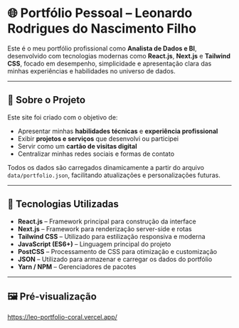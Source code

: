 # 🌐 Portfólio Pessoal – Leonardo Rodrigues do Nascimento Filho

Este é o meu portfólio profissional como **Analista de Dados e BI**, desenvolvido com tecnologias modernas como **React.js**, **Next.js** e **Tailwind CSS**, focado em desempenho, simplicidade e apresentação clara das minhas experiências e habilidades no universo de dados.

---

## 📌 Sobre o Projeto

Este site foi criado com o objetivo de:

- Apresentar minhas **habilidades técnicas** e **experiência profissional**
- Exibir **projetos e serviços** que desenvolvi ou participei
- Servir como um **cartão de visitas digital**
- Centralizar minhas redes sociais e formas de contato

Todos os dados são carregados dinamicamente a partir do arquivo `data/portfolio.json`, facilitando atualizações e personalizações futuras.

---

## 🧠 Tecnologias Utilizadas

- **React.js** – Framework principal para construção da interface
- **Next.js** – Framework para renderização server-side e rotas
- **Tailwind CSS** – Utilizado para estilização responsiva e moderna
- **JavaScript (ES6+)** – Linguagem principal do projeto
- **PostCSS** – Processamento de CSS para otimização e customização
- **JSON** – Utilizado para armazenar e carregar os dados do portfólio
- **Yarn / NPM** – Gerenciadores de pacotes

---

## 🖼️ Pré-visualização

https://leo-portfolio-coral.vercel.app/
